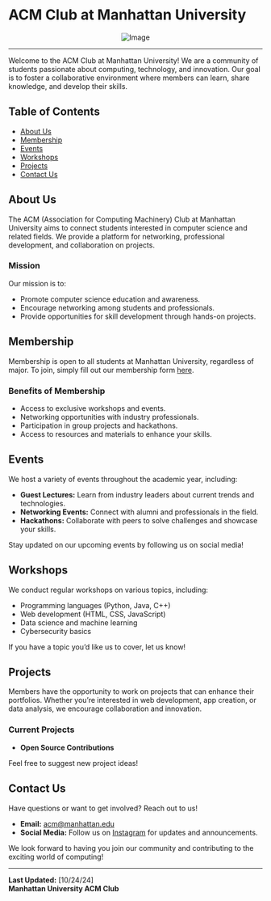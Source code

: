 # ACM Club at Manhattan University
<div align="center">
  <img src="attributes/IMG_6405.jpg" alt="Image" />
</div>

---


Welcome to the ACM Club at Manhattan University! We are a community of students passionate about computing, technology, and innovation. Our goal is to foster a collaborative environment where members can learn, share knowledge, and develop their skills.

## Table of Contents

- [About Us](#about-us)
- [Membership](#membership)
- [Events](#events)
- [Workshops](#workshops)
- [Projects](#projects)
- [Contact Us](#contact-us)

## About Us

The ACM (Association for Computing Machinery) Club at Manhattan University aims to connect students interested in computer science and related fields. We provide a platform for networking, professional development, and collaboration on projects.

### Mission

Our mission is to:
- Promote computer science education and awareness.
- Encourage networking among students and professionals.
- Provide opportunities for skill development through hands-on projects.

## Membership

Membership is open to all students at Manhattan University, regardless of major. To join, simply fill out our membership form [here](#).

### Benefits of Membership

- Access to exclusive workshops and events.
- Networking opportunities with industry professionals.
- Participation in group projects and hackathons.
- Access to resources and materials to enhance your skills.

## Events

We host a variety of events throughout the academic year, including:

- **Guest Lectures:** Learn from industry leaders about current trends and technologies.
- **Networking Events:** Connect with alumni and professionals in the field.
- **Hackathons:** Collaborate with peers to solve challenges and showcase your skills.

Stay updated on our upcoming events by following us on social media!

## Workshops

We conduct regular workshops on various topics, including:

- Programming languages (Python, Java, C++)
- Web development (HTML, CSS, JavaScript)
- Data science and machine learning
- Cybersecurity basics

If you have a topic you’d like us to cover, let us know!

## Projects

Members have the opportunity to work on projects that can enhance their portfolios. Whether you’re interested in web development, app creation, or data analysis, we encourage collaboration and innovation.

### Current Projects

- **Open Source Contributions**

Feel free to suggest new project ideas!

## Contact Us

Have questions or want to get involved? Reach out to us!

- **Email:** acm@manhattan.edu
- **Social Media:** Follow us on [Instagram](https://www.instagram.com/acm__mu/) for updates and announcements.

We look forward to having you join our community and contributing to the exciting world of computing!

---

**Last Updated:** [10/24/24]  
**Manhattan University ACM Club**


<!--
**acm-manhattan-university/acm-manhattan-university** is a ✨ _special_ ✨ repository because its `README.md` (this file) appears on your GitHub profile.

Here are some ideas to get you started:

- 🔭 I’m currently working on ...
- 🌱 I’m currently learning ...
- 👯 I’m looking to collaborate on ...
- 🤔 I’m looking for help with ...
- 💬 Ask me about ...
- 📫 How to reach me: ...
- 😄 Pronouns: ...
- ⚡ Fun fact: ...
-->
